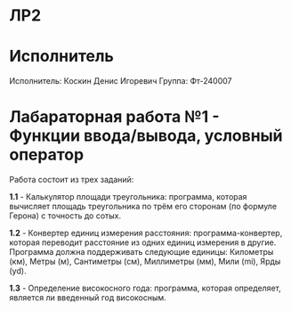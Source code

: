 # ЛР2
# Исполнитель
Исполнитель: Коскин Денис Игоревич Группа: Фт-240007
# Лабараторная работа №1 - Функции ввода/вывода, условный оператор
Работа состоит из трех заданий:

**1.1** - Калькулятор площади треугольника: программа, которая вычисляет площадь треугольника по трём его
сторонам (по формуле Герона) с точность до сотых.

**1.2** - Конвертер единиц измерения расстояния: программа-конвертер, которая переводит расстояние из одних
единиц измерения в другие. Программа должна поддерживать следующие
единицы: Километры (км), Метры (м), Сантиметры (см), Миллиметры (мм),
Мили (mi), Ярды (yd).

**1.3** - Определение високосного года: программа, которая определяет, является ли введенный год
високосным.
